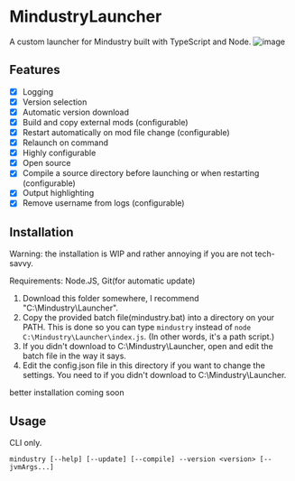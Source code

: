 # MindustryLauncher
A custom launcher for Mindustry built with TypeScript and Node.
![image](https://user-images.githubusercontent.com/71201189/167357688-f3e038b4-d67e-4019-aef0-8a7e57a38669.png)

## Features
* [x] Logging
* [x] Version selection
* [x] Automatic version download
* [x] Build and copy external mods (configurable)
* [x] Restart automatically on mod file change (configurable)
* [x] Relaunch on command
* [x] Highly configurable
* [x] Open source
* [x] Compile a source directory before launching or when restarting (configurable)
* [x] Output highlighting
* [x] Remove username from logs (configurable)

## Installation

Warning: the installation is WIP and rather annoying if you are not tech-savvy.

Requirements: Node.JS, Git(for automatic update)

1. Download this folder somewhere, I recommend "C:\Mindustry\Launcher".
2. Copy the provided batch file(mindustry.bat) into a directory on your PATH. This is done so you can type `mindustry` instead of `node C:\Mindustry\Launcher\index.js`. (In other words, it's a path script.)
3. If you didn't download to C:\Mindustry\Launcher, open and edit the batch file in the way it says.
4. Edit the config.json file in this directory if you want to change the settings. You need to if you didn't download to C:\Mindustry\Launcher.

better installation coming soon

## Usage
CLI only.

`mindustry [--help] [--update] [--compile] --version <version> [-- jvmArgs...]`

